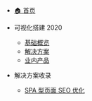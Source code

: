 <!-- docs/_sidebar.md -->

- [🏠 首页](/)

- 可视化搭建 2020

  - [基础概览](LowCode/VisualConstruction2020_basic)
  - [解决方案](LowCode/VisualConstruction2020_features)
  - [业内产品](LowCode/VisualConstruction2020_production)

- 解决方案收录

  - [SPA 型页面 SEO 优化](Resolution/SPA&SEO.md "SPA 型页面 SEO 优化指南")
